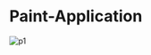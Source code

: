 # Paint-Application
![p1](https://user-images.githubusercontent.com/61504827/124078745-e1379380-da65-11eb-8eaa-00bdbaca02bf.PNG)
